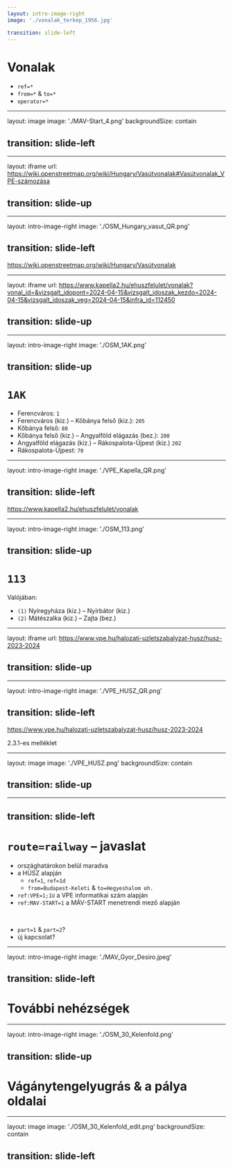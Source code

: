 ```yaml
---
layout: intro-image-right
image: './vonalak_terkep_1956.jpg'

transition: slide-left
---
```


# Vonalak

- `ref=*`
- `from=*` & `to=*`
- `operator=*`


---
layout: image
image: './MAV-Start_4.png'
backgroundSize: contain

transition: slide-left
---


---
layout: iframe
url: https://wiki.openstreetmap.org/wiki/Hungary/Vasútvonalak#Vasútvonalak_VPE-számozása

transition: slide-up
---


---
layout: intro-image-right
image: './OSM_Hungary_vasut_QR.png'

transition: slide-left
---

https://wiki.openstreetmap.org/wiki/Hungary/Vasútvonalak


---
layout: iframe
url: https://www.kapella2.hu/ehuszfelulet/vonalak?vonal_id=&vizsgalt_idopont=2024-04-15&vizsgalt_idoszak_kezdo=2024-04-15&vizsgalt_idoszak_veg=2024-04-15&infra_id=112450

transition: slide-up
---


---
layout: intro-image-right
image: './OSM_1AK.png'

transition: slide-up
---

# `1AK`

- Ferencváros: `1`
- Ferencváros (kiz.) – Kőbánya felső (kiz.): `205`
- Kőbánya felső: `80`
- Kőbánya felső (kiz.) – Angyalföld elágazás (bez.): `200`
- Angyalföld elágazás (kiz.) – Rákospalota-Újpest (kiz.) `202`
- Rákospalota-Újpest: `70`


---
layout: intro-image-right
image: './VPE_Kapella_QR.png'

transition: slide-left
---

https://www.kapella2.hu/ehuszfelulet/vonalak


---
layout: intro-image-right
image: './OSM_113.png'

transition: slide-up
---

# `113`

Valójában:
- `(1)` Nyíregyháza (kiz.) – Nyírbátor (kiz.)
- `(2)` Mátészalka (kiz.) – Zajta (bez.)


---
layout: iframe
url: https://www.vpe.hu/halozati-uzletszabalyzat-husz/husz-2023-2024

transition: slide-up
---


---
layout: intro-image-right
image: './VPE_HUSZ_QR.png'

transition: slide-left
---

https://www.vpe.hu/halozati-uzletszabalyzat-husz/husz-2023-2024

2.3.1-es melléklet


---
layout: image
image: './VPE_HUSZ.png'
backgroundSize: contain

transition: slide-up
---


---
transition: slide-left
---

# `route=railway` – javaslat

- országhatárokon belül maradva
- a HÜSZ alapján
    - `ref=1`, `ref=1d`
    - `from=Budapest-Keleti` & `to=Hegyeshalom oh.`
- `ref:VPE=1;1U` a VPE informatikai szám alapján
- `ref:MAV-START=1` a MÁV-START menetrendi mező alapján

‎
- `part=1` & `part=2`?
- új kapcsolat?


---
layout: intro-image-right
image: './MAV_Gyor_Desiro.jpeg'

transition: slide-left
---

# További nehézségek


---
layout: intro-image-right
image: './OSM_30_Kelenfold.png'

transition: slide-up
---

# Vágánytengelyugrás & a pálya oldalai


---
layout: image
image: './OSM_30_Kelenfold_edit.png'
backgroundSize: contain

transition: slide-left
---
